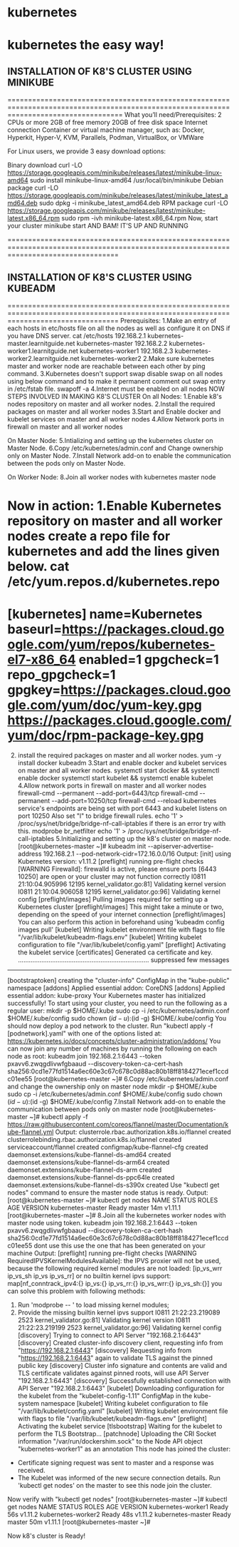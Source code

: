 # kubernetes
kubernetes the easy way!
========================================================================================================================================
## INSTALLATION OF K8'S CLUSTER USING MINIKUBE
========================================================================================================================================
What you’ll need/Prerequisites:
2 CPUs or more
2GB of free memory
20GB of free disk space
Internet connection
Container or virtual machine manager, such as: Docker, Hyperkit, Hyper-V, KVM, Parallels, Podman, VirtualBox, or VMWare

For Linux users, we provide 3 easy download options:

Binary download
 curl -LO https://storage.googleapis.com/minikube/releases/latest/minikube-linux-amd64
 sudo install minikube-linux-amd64 /usr/local/bin/minikube
Debian package
curl -LO https://storage.googleapis.com/minikube/releases/latest/minikube_latest_amd64.deb
sudo dpkg -i minikube_latest_amd64.deb
RPM package
curl -LO https://storage.googleapis.com/minikube/releases/latest/minikube-latest.x86_64.rpm
sudo rpm -ivh minikube-latest.x86_64.rpm
Now,
start your cluster 
minikube start
AND BAM! IT'S UP AND RUNNING 

=======================================================================================================================================
## INSTALLATION OF K8'S CLUSTER USING KUBEADM
=======================================================================================================================================
Prerequisites:
1.Make an entry of each hosts in etc/hosts file  on all the nodes as well as configure it on DNS if you have DNS server.
cat /etc/hosts
192.168.2.1 kubernetes-master.learnitguide.net kubernetes-master
192.168.2.2 kubernetes-worker1.learnitguide.net kubernetes-worker1
192.168.2.3 kubernetes-worker2.learnitguide.net kubernetes-worker2
2.Make sure kubernetes master and worker node are reachable between each other by ping command.
3.Kubernetes doesn't support swap disable swap on all nodes using below command and to make it permanent comment out swap entry in 
/etc/fstab file.
swapoff -a
4.Internet must be enabled on all nodes
NOW STEPS INVOLVED IN MAKING K8'S CLUSTER
On all Nodes:
1.Enable k8's nodes repository on master and all worker nodes.
2.Install the required packages on master and all worker nodes
3.Start and Enable docker and kubelet services on master and all worker nodes
4.Allow Network ports in firewall on master and all worker nodes

On Master Node:
5.Intializing and setting up the kubernetes cluster on Master Node.
6.Copy /etc/kubernetes/admin.conf and Change ownership only on Master Node.
7.Install Network add-on to enable the communication between the pods only on Master Node.

On Worker Node:
8.Join all worker nodes with kubernetes master node

Now in action:
1.Enable Kubernetes repository on master and all worker nodes
create a repo file for kubernetes and add the lines given below.
cat /etc/yum.repos.d/kubernetes.repo
======================================================================================================================================
[kubernetes]
name=Kubernetes
baseurl=https://packages.cloud.google.com/yum/repos/kubernetes-el7-x86_64
enabled=1
gpgcheck=1
repo_gpgcheck=1
gpgkey=https://packages.cloud.google.com/yum/doc/yum-key.gpg
        https://packages.cloud.google.com/yum/doc/rpm-package-key.gpg
======================================================================================================================================
2. install the required packages on master and all worker nodes.
yum -y install docker kubeadm
3.Start and enable docker and kubelet services on master and all worker nodes.
systemctl start docker && systemctl enable docker
systemctl start kubelet && systemctl enable kubelet
4.Allow network ports in firewall on master and all worker nodes
firewall-cmd --permanent --add-port=6443/tcp
firewall-cmd --permanent --add-port=10250/tcp
firewall-cmd --reload
kubernetes service's endpoints are being set with port 6443 and kubelet listens on port 10250
Also set "l" to bridge firewall rules.
echo '1' > /proc/sys/net/bridge/bridge-nf-call-iptables
if there is an error try with this.
modprobe br_netfilter
echo '1' > /proc/sys/net/bridge/bridge-nf-call-iptables
5.Initializing and setting up the k8's cluster on master node.
[root@kubernetes-master ~]# kubeadm init --apiserver-advertise-address 192.168.2.1 --pod-network-cidr=172.16.0.0/16
Output:
[init] using Kubernetes version: v1.11.2
[preflight] running pre-flight checks
        [WARNING Firewalld]: firewalld is active, please ensure ports [6443 10250] are open or your cluster may not function correctly
I0811 21:10:04.905996   12195 kernel_validator.go:81] Validating kernel version
I0811 21:10:04.906058   12195 kernel_validator.go:96] Validating kernel config
[preflight/images] Pulling images required for setting up a Kubernetes cluster
[preflight/images] This might take a minute or two, depending on the speed of your internet connection
[preflight/images] You can also perform this action in beforehand using 'kubeadm config images pull'
[kubelet] Writing kubelet environment file with flags to file "/var/lib/kubelet/kubeadm-flags.env"
[kubelet] Writing kubelet configuration to file "/var/lib/kubelet/config.yaml"
[preflight] Activating the kubelet service
[certificates] Generated ca certificate and key.
.........................................................................
suppressed few messages
-------------------------------------------------------
[bootstraptoken] creating the "cluster-info" ConfigMap in the "kube-public" namespace
[addons] Applied essential addon: CoreDNS
[addons] Applied essential addon: kube-proxy
Your Kubernetes master has initialized successfully!
To start using your cluster, you need to run the following as a regular user:
  mkdir -p $HOME/.kube
  sudo cp -i /etc/kubernetes/admin.conf $HOME/.kube/config
  sudo chown $(id -u):$(id -g) $HOME/.kube/config
You should now deploy a pod network to the cluster.
Run "kubectl apply -f [podnetwork].yaml" with one of the options listed at:
  https://kubernetes.io/docs/concepts/cluster-administration/addons/
You can now join any number of machines by running the following on each node
as root:
  kubeadm join 192.168.2.1:6443 --token pxavv6.zwqgdlivwfgbaaud --discovery-token-ca-cert-hash sha256:0cd1e77fd1514a6ec60e3c67c678c0d88ac80b18ff8184271ecef1ccdc01ee55
[root@kubernetes-master ~]#
6.Copy /etc/kubernetes/admin.conf and change the ownership only on master node
mkdir -p $HOME/.kube
sudo cp -i /etc/kubernetes/admin.conf $HOME/.kube/config
sudo chown $(id -u):$(id -g) $HOME/.kube/config
7.Install Network add-on to enable the communication between pods only on master node
[root@kubernetes-master ~]# kubectl apply -f https://raw.githubusercontent.com/coreos/flannel/master/Documentation/kube-flannel.yml
Output:
clusterrole.rbac.authorization.k8s.io/flannel created
clusterrolebinding.rbac.authorization.k8s.io/flannel created
serviceaccount/flannel created
configmap/kube-flannel-cfg created
daemonset.extensions/kube-flannel-ds-amd64 created
daemonset.extensions/kube-flannel-ds-arm64 created
daemonset.extensions/kube-flannel-ds-arm created
daemonset.extensions/kube-flannel-ds-ppc64le created
daemonset.extensions/kube-flannel-ds-s390x created
Use "kubectl get nodes" command to ensure the master node status is ready.
Output:
[root@kubernetes-master ~]# kubectl get nodes
NAME                STATUS    ROLES     AGE       VERSION
kubernetes-master   Ready     master    14m       v1.11.1
[root@kubernetes-master ~]#
8.Join all the kubernetes worker nodes with  master node using token.
kubeadm join 192.168.2.1:6443 --token pxavv6.zwqgdlivwfgbaaud --discovery-token-ca-cert-hash sha256:0cd1e77fd1514a6ec60e3c67c678c0d88ac80b18ff8184271ecef1ccdc01ee55
dont use this use the one that has been generated on your machine
Output:
[preflight] running pre-flight checks
        [WARNING RequiredIPVSKernelModulesAvailable]: the IPVS proxier will not be used, because the following required kernel modules are not loaded: [ip_vs_wrr ip_vs_sh ip_vs ip_vs_rr] or no builtin kernel ipvs support: map[nf_conntrack_ipv4:{} ip_vs:{} ip_vs_rr:{} ip_vs_wrr:{} ip_vs_sh:{}]
you can solve this problem with following methods:
 1. Run 'modprobe -- ' to load missing kernel modules;
2. Provide the missing builtin kernel ipvs support
I0811 21:22:23.219089    2523 kernel_validator.go:81] Validating kernel version
I0811 21:22:23.219199    2523 kernel_validator.go:96] Validating kernel config
[discovery] Trying to connect to API Server "192.168.2.1:6443"
[discovery] Created cluster-info discovery client, requesting info from "https://192.168.2.1:6443"
[discovery] Requesting info from "https://192.168.2.1:6443" again to validate TLS against the pinned public key
[discovery] Cluster info signature and contents are valid and TLS certificate validates against pinned roots, will use API Server "192.168.2.1:6443"
[discovery] Successfully established connection with API Server "192.168.2.1:6443"
[kubelet] Downloading configuration for the kubelet from the "kubelet-config-1.11" ConfigMap in the kube-system namespace
[kubelet] Writing kubelet configuration to file "/var/lib/kubelet/config.yaml"
[kubelet] Writing kubelet environment file with flags to file "/var/lib/kubelet/kubeadm-flags.env"
[preflight] Activating the kubelet service
[tlsbootstrap] Waiting for the kubelet to perform the TLS Bootstrap...
[patchnode] Uploading the CRI Socket information "/var/run/dockershim.sock" to the Node API object "kubernetes-worker1" as an annotation
This node has joined the cluster:
* Certificate signing request was sent to master and a response
  was received.
* The Kubelet was informed of the new secure connection details.
Run 'kubectl get nodes' on the master to see this node join the cluster.

Now verify with "kubectl get nodes"
[root@kubernetes-master ~]# kubectl get nodes
NAME                 STATUS    ROLES     AGE       VERSION
kubernetes-worker1   Ready     <none>    56s       v1.11.2
kubernetes-worker2   Ready     <none>    48s       v1.11.2
kubernetes-master    Ready     master    50m       v1.11.1
[root@kubernetes-master ~]#
  
Now k8's cluster is Ready!

